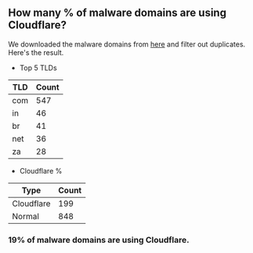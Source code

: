 ## How many % of malware domains are using Cloudflare?


We downloaded the malware domains from [here](https://urlhaus.abuse.ch) and filter out duplicates.
Here's the result.


[//]: # (start replacement)


- Top 5 TLDs

| TLD | Count |
| --- | --- |
| com | 547 |
| in | 46 |
| br | 41 |
| net | 36 |
| za | 28 |


- Cloudflare %

| Type | Count |
| --- | --- |
| Cloudflare | 199 |
| Normal | 848 |


### 19% of malware domains are using Cloudflare.